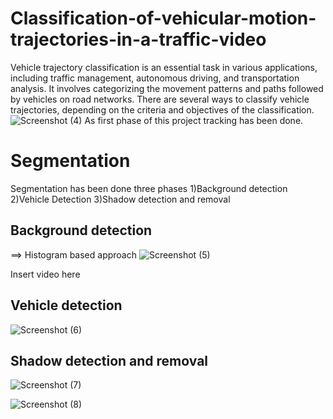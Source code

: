 # Classification-of-vehicular-motion-trajectories-in-a-traffic-video
Vehicle trajectory classification is an essential task in various applications, including traffic management, autonomous driving, and transportation analysis. It involves categorizing the movement patterns and paths followed by vehicles on road networks. There are several ways to classify vehicle trajectories, depending on the criteria and objectives of the classification. 
![Screenshot (4)](https://github.com/yaswanth0209/Classification-of-vehicular-motion-trajectories-in-a-traffic-video/assets/143112500/04d8d85d-6458-4e9f-8781-699b4ba40f31)
As first phase of this project tracking has been done.
# Segmentation
Segmentation has been done three phases
1)Background detection
2)Vehicle Detection
3)Shadow detection and removal
## Background detection
==> Histogram based approach
![Screenshot (5)](https://github.com/yaswanth0209/Classification-of-vehicular-motion-trajectories-in-a-traffic-video/assets/143112500/360416a4-47e1-4db6-9d20-bb799aeb0d97)

Insert video here
## Vehicle detection
![Screenshot (6)](https://github.com/yaswanth0209/Classification-of-vehicular-motion-trajectories-in-a-traffic-video/assets/143112500/4bb99f52-af52-4883-9dad-0728ecfa7648)
## Shadow detection and removal
![Screenshot (7)](https://github.com/yaswanth0209/Classification-of-vehicular-motion-trajectories-in-a-traffic-video/assets/143112500/06b99d89-4be6-4182-a9a1-f7fb5f87c667)

![Screenshot (8)](https://github.com/yaswanth0209/Classification-of-vehicular-motion-trajectories-in-a-traffic-video/assets/143112500/85114971-407e-4835-9fe2-fef58aca93b6)
